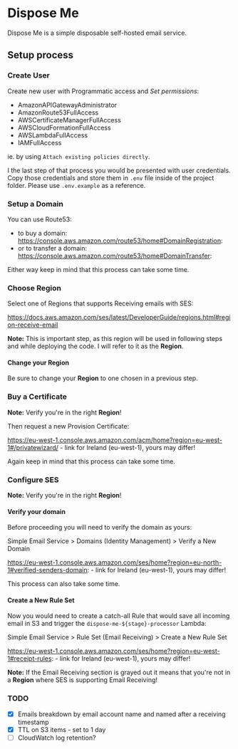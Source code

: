 # Dispose Me

Dispose Me is a simple disposable self-hosted email service.

## Setup process

### Create User

Create new user with Programmatic access and _Set permissions_:

- AmazonAPIGatewayAdministrator
- AmazonRoute53FullAccess
- AWSCertificateManagerFullAccess
- AWSCloudFormationFullAccess
- AWSLambdaFullAccess
- IAMFullAccess

ie. by using `Attach existing policies directly`.

I the last step of that process you would be presented with user credentials. Copy those credentials and store them in `.env` file inside of the project folder. Please use `.env.example` as a reference.


### Setup a Domain
   
You can use Route53:

- to buy a domain: https://console.aws.amazon.com/route53/home#DomainRegistration:
- or to transfer a domain: https://console.aws.amazon.com/route53/home#DomainTransfer:

Either way keep in mind that this process can take some time.


### Choose Region

Select one of Regions that supports Receiving emails with SES:

https://docs.aws.amazon.com/ses/latest/DeveloperGuide/regions.html#region-receive-email

**Note:** This is important step, as this region will be used in following steps and while deploying the code. I will refer to it as the **Region**.


#### Change your Region

Be sure to change your **Region** to one chosen in a previous step.


### Buy a Certificate

**Note:** Verify you're in the right **Region**!

Then request a new Provision Certificate:

https://eu-west-1.console.aws.amazon.com/acm/home?region=eu-west-1#/privatewizard/ - link for Ireland (eu-west-1), yours may differ!

Again keep in mind that this process can take some time.


### Configure SES

**Note:** Verify you're in the right **Region**!

#### Verify your domain

Before proceeding you will need to verify the domain as yours:

Simple Email Service > Domains (Identity Management) > Verify a New Domain

https://eu-west-1.console.aws.amazon.com/ses/home?region=eu-north-1#verified-senders-domain: - link for Ireland (eu-west-1), yours may differ!

This process can also take some time.

#### Create a New Rule Set

Now you would need to create a catch-all Rule that would save all incoming email in S3 and trigger the `dispose-me-${stage}-processor` Lambda:

Simple Email Service > Rule Set (Email Receiving) > Create a New Rule Set

https://eu-west-1.console.aws.amazon.com/ses/home?region=eu-west-1#receipt-rules: - link for Ireland (eu-west-1), yours may differ!

**Note:** If the Email Receiving section is grayed out it means that you're not in a **Region** where SES is supporting Email Receiving!


### TODO
* [x] Emails breakdown by email account name and named after a receiving timestamp
* [x] TTL on S3 items - set to 1 day
* [ ] CloudWatch log retention?